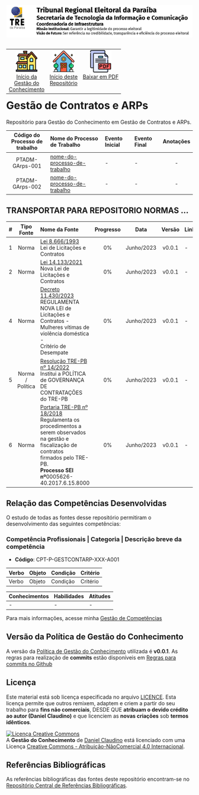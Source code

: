 ![center](../figuras/tre-pb-cabecalo-padrao-stic-coinf-seinf.png)

<table align="right" border="0">
  <tr>
    <td align="center" valign="top">
      <a href="https://github.com/dnlclaudino/gestao-do-conhecimento#readme">
        <img src="https://github.com/dnlclaudino/imagens/blob/master/icones/icone-casa3.png?raw=true" heigh="60" width="60"><br>Início da <br>Gestão do <br>Conhecimento
      </a>
    </td>
    <td align="center" valign="top">
      <a href="https://github.com/dnlclaudino/tre-pb-seinf-proc-trab-adm#readme">
        <img src="https://github.com/dnlclaudino/imagens/blob/master/icones/icone-casa2.png?raw=true" heigh="60" width="60"><br>Início deste <br>Repositório
      </a>
    </td>
    <td align="center" valign="top">
      <a href="https://github.com/dnlclaudino/tre-pb-seinf-proc-trab-adm#readme">
        <img src="https://github.com/dnlclaudino/imagens/blob/master/icones-aplicativos/pdf/pdf.png?raw=true" heigh="60" width="60"><br>Baixar em PDF
      </a>
    </td>
  </tr>
</table><br><br><br><br><br>

# Gestão de Contratos e ARPs

Repositório para Gestão do Conhecimento em Gestão de Contratos e ARPs.

|Código do<br>Processo de trabalho | Nome do Processo de Trabalho | Evento Inicial | Evento Final | Anotações |
|:---:|:---|:---|:---|:---:|
|PTADM-GArps-001|[nome-do-processo-de-trabalho]()|-|-|-|
|PTADM-GArps-002|[nome-do-processo-de-trabalho]()|-|-|-|

## TRANSPORTAR PARA REPOSITORIO NORMAS ...
 
| # | Tipo Fonte | Nome da Fonte | Progresso | Data | Versão | Links | Anotações |
|:---:|:---:|:---|:---:|:---:|:---:|:---|:---|
| 1 | Norma |[Lei 8.666/1993](https://1drv.ms/b/s!Au-CrfNP6c0bhqFd4nRRMS07jnovoA?e=siOo7M)<br>Lei de Licitações e Contratos | 0% | Junho/2023 | v0.0.1 | - | - |
| 2 | Norma |[Lei 14.133/2021](https://1drv.ms/b/s!Au-CrfNP6c0bhqFc4cya2o0rpO_O_g?e=sm23Vf)<br>Nova Lei de Licitações e Contratos | 0% | Junho/2023 | v0.0.1 | - | - |
| 4 | Norma |[Decreto 11.430/2023](https://1drv.ms/b/s!Au-CrfNP6c0bhqFbikOuN8Gby2GVqw?e=qidFGE)<br>REGULAMENTA NOVA LEI de Licitações e Contratos -<br>Mulheres vítimas de violência doméstica -<br>Critério de Desempate | 0% | Junho/2023 | v0.0.1 | - | - |
| 5 | Norma / Política |[Resolução TRE-PB nº 14/2022](https://1drv.ms/b/s!Au-CrfNP6c0bhpkOukQOvSgBZv_5Mw?e=xy5siE)<br>Institui a POLÍTICA de GOVERNANÇA DE CONTRATAÇÕES do TRE-PB | 0% | Junho/2023 | v0.0.1 | - | - |
| 6 | Norma |[Portaria TRE-PB nº 18/2018](https://1drv.ms/b/s!Au-CrfNP6c0bhqFapcvXqzOYfow3Ug?e=BBIVKw)<br>Regulamenta os procedimentos a serem observados<br>na gestão e fiscalização de contratos<br>firmados pelo TRE-PB.<br>**Processo SEI nº**0005626-40.2017.6.15.8000 | 0% | Junho/2023 | v0.0.1 | - | - |

## Relação das Competências Desenvolvidas

O estudo de todas as fontes desse repositório permitiram o desenvolvimento das seguintes competências:

### Competência Profissionais | Categoria | Descrição breve da competência

- **Código**: CPT-P-GESTCONTARP-XXX-A001

|**Verbo**|**Objeto**|**Condição**|**Critério**|
|:---|:---|:---|:---|
|Verbo|Objeto|Condição|Critério|

|**Conhecimentos**|**Habilidades**|**Atitudes**|
|:---|:---|:---|
|-|-|-|

Para mais informações, acesse minha [Gestão de Competências](https://github.com/dnlclaudino/gestao-de-competencias/tree/master)

## Versão da Política de Gestão do Conhecimento

A versão da [Política de Gestão do Conhecimento](https://github.com/dnlclaudino/gestao-do-conhecimento/tree/master) utilizada é **v0.0.1**. As regras para realização de **commits** estão disponíveis em [Regras para commits no Github](https://github.com/dnlclaudino/gestao-do-conhecimento/blob/master/README.md#regras-para-nomenclatura-de-commits-no-github)

## Licença

Este material está sob licença especificada no arquivo [LICENCE](./LICENSE). Esta licença permite que outros remixem, adaptem e criem a partir do seu trabalho para **fins não comerciais**, DESDE QUE **atribuam o devido crédito ao autor (Daniel Claudino)** e que licenciem as **novas criações** sob **termos idênticos**.

<a rel="license" href="http://creativecommons.org/licenses/by-nc/4.0/"><img alt="Licença Creative Commons" style="border-width:0" src="https://i.creativecommons.org/l/by-nc/4.0/88x31.png" /></a><br /><span xmlns:dct="http://purl.org/dc/terms/" href="http://purl.org/dc/dcmitype/Text" property="dct:title" rel="dct:type">A <b>Gestão do Conhecimento</b></span> de <a xmlns:cc="http://creativecommons.org/ns#" href="https://github.com/dnlclaudino/gestao-do-conhecimento" property="cc:attributionName" rel="cc:attributionURL">Daniel Claudino</a> está licenciado com uma Licença <a rel="license" href="http://creativecommons.org/licenses/by-nc/4.0/">Creative Commons - Atribuição-NãoComercial 4.0 Internacional</a>.  

## Referências Bibliográficas

As referências bibliográficas das fontes deste repositório encontram-se no [Repositório Central de Referências Bibliográficas](https://github.com/dnlclaudino/repositorio-central-referencias-bibliograficas/tree/master).
